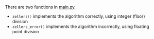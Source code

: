 There are two functions in [main.py](main.py)

* `zellers()` implements the algorithm correctly, using integer (floor) division
* `zellers_error()`   implements the algorithm incorrectly, using floating point division
